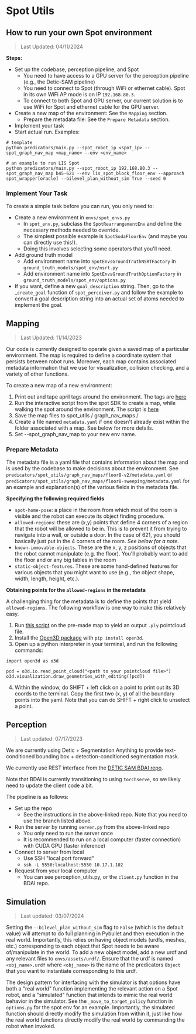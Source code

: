 # Spot Utils

## How to run your own Spot environment

> Last Updated: 04/11/2024

**Steps:**
- Set up the codebase, perception pipeline, and Spot
  - You need to have access to a GPU server for the perception pipeline (e.g., the Detic-SAM pipeline)
  - You need to connect to Spot (through WiFi or ethernet cable). Spot in its own WiFi AP mode is on IP `192.168.80.3`.
  - To connect to both Spot and GPU server, our current solution is to use WiFi for Spot and ethernet cable for the GPU server.
- Create a new map of the environment: See the `Mapping` section.
  - Prepare the metadata file: See the `Prepare Metadata` section.
- Implement your task
- Start actual run. Examples:
```
# template
python predicators/main.py --spot_robot_ip <spot_ip> --spot_graph_nav_map <map_name> --env <env_name>

# an example to run LIS Spot
python predicators/main.py --spot_robot_ip 192.168.80.3 --spot_graph_nav_map b45-621 --env lis_spot_block_floor_env --approach spot_wrapper[oracle] --bilevel_plan_without_sim True --seed 0
```

### Implement Your Task

To create a simple task before you can run, you only need to:

- Create a new environment in `envs/spot_envs.py`
  - In `spot_env.py`, subclass the `SpotRearrangementEnv` and define the necessary methods needed to override.
  - The simplest possible example is `SpotSodaFloorEnv` (and maybe you can directly use this!).
  - Doing this involves selecting some operators that you'll need.
- Add ground truth model
  - Add environment name into `SpotEnvsGroundTruthNSRTFactory`  in `ground_truth_models/spot_env/nsrt.py`
  - Add environment name into `SpotEnvsGroundTruthOptionFactory` in `ground_truth_models/spot_env/options.py`
- If you want, define a new `goal_description` string. Then, go to the _`create_goal` function of `spot_perceiver.py` and follow the example to convert a goal description string into an actual set of atoms needed to implement the goal.



## Mapping
> Last Updated: 11/14/2023

Our code is currently designed to operate given a saved map of a particular
environment. The map is required to define a coordinate system that persists
between robot runs. Moreover, each map contains associated metadata information
that we use for visualization, collision checking, and a variety of other
functions.

To create a new map of a new environment:
1. Print out and tape april tags around the environment. The tags are [here](https://support.bostondynamics.com/s/article/About-Fiducials)
2. Run the interactive script from the spot SDK to create a map, while walking
   the spot around the environment. The script is [here](https://github.com/boston-dynamics/spot-sdk/blob/master/python/examples/graph_nav_command_line/recording_command_line.py)   
3. Save the map files to spot_utils / graph_nav_maps / <your new env name>
4. Create a file named `metadata.yaml` if one doesn't already exist within the folder
associated with a map. See below for more details.
5. Set --spot_graph_nav_map to your new env name.


### Prepare Metadata

The metadata file is a yaml file that contains information about the map and is used by the codebase to make decisions about the environment. 
See `predicators/spot_utils/graph_nav_maps/floor8-v2/metadata.yaml` or `predicators/spot_utils/graph_nav_maps/floor8-sweeping/metadata.yaml` for an example and
explanation(s) of the various fields in the metadata file.

**Specifying the following required fields**

- `spot-home-pose`: a place in the room from which most of the room is visible and the robot can execute its object finding procedure.
- `allowed-regions`: these are (x,y) points that define 4 corners of a region that the robot will be allowed to be in. This is to prevent it from trying to navigate into a wall, or outside a door. In the case of 621, you should basically just put in the 4 corners of the room. _See below for a note._
- `known-immovable-objects`. These are the x, y, z positions of objects that the robot cannot manipulate (e.g. the floor). You'll probably want to add the floor and or any big tables in the room
- `static-object-features`. These are some hand-defined features for various objects that you might want to use (e.g., the object shape, width, length, height, etc.).



**Obtaining points for the `allowed-regions` in the metadata**

A challenging thing for the metadata is to define the points that yield `allowed-regions`.
The following workflow is one way to make this relatively easy.

1. Run [this script](https://github.com/boston-dynamics/spot-sdk/tree/master/python/examples/graph_nav_extract_point_cloud) on the pre-made map to yield an output `.ply` pointcloud file.
2. Install the [Open3D package](http://www.open3d.org/docs/release/getting_started.html) with `pip install open3d`.
3. Open up a python interpreter in your terminal, and run the following commands:
```
import open3d as o3d

pcd = o3d.io.read_point_cloud("<path to your pointcloud file>")
o3d.visualization.draw_geometries_with_editing([pcd])
```
4. Within the window, do SHIFT + left click on a point to print out its 3D coords to the terminal. Copy the first two (x, y) of all the
boundary points into the yaml. Note that you can do SHIFT + right click to unselect a point.

## Perception

> Last updated: 07/17/2023

We are currently using Detic + Segmentation Anything to provide text-conditioned bounding box + detection-conditioned segmentation mask.

We currently use REST interface from the [DETIC SAM BDAI repo](https://github.com/bdaiinstitute/detic-sam/).

Note that BDAI is currently transitioning to using `torchserve`, so we likely need to update the client code a bit. 

The pipeline is as follows:
- Set up the repo
  - See the instructions in the above-linked repo. Note that you need to use the branch listed above.
- Run the server by running `server.py` from the above-linked repo
  - You only need to run the server once
  - It is recommended to run on a local computer (faster connection) with CUDA GPU (faster inference)
- Connect to server from local
  - Use SSH "local port forward"
  - `ssh -L 5550:localhost:5550 10.17.1.102`
- Request from your local computer
  - You can see perception_utils.py, or the `client.py` function in the BDAI repo.

## Simulation

> Last updated: 03/07/2024

Setting the `--bilevel_plan_without_sim` flag to `False` (which is the default value) will attempt to do full planning in Pybullet and then execution in the real world.
Importantly, this relies on having object models (urdfs, meshes, etc.) corresponding to each object that Spot needs to be aware of/manipulate in the world.
To add a new object model, add a new urdf and any relevant files to `envs/assets/urdf/`. Ensure that the urdf is named `<obj_name>.urdf` where `<obj_name>` is the name of the predicators `Object` that you want to instantiate corresponding to this urdf. 

The design pattern for interfacing with the simulator is that options have both a "real world" function implementing the relevant action on a Spot robot, and a "simulated" function that intends to mimic the real world behavior in the simulator. See the `_move_to_target_policy` function in `options.py` for the spot env for an example. Importantly, the simulated function should directly modify the simulation from within it, just like how the real world functions directly modify the real world by commanding the robot when invoked. 
